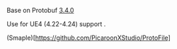 Base on Protobuf [3.4.0](https://codeload.github.com/protocolbuffers/protobuf/tar.gz/v3.4.0)

Use for  UE4 (4.22-4.24) support .

(Smaple)[https://github.com/PicaroonXStudio/ProtoFile]

